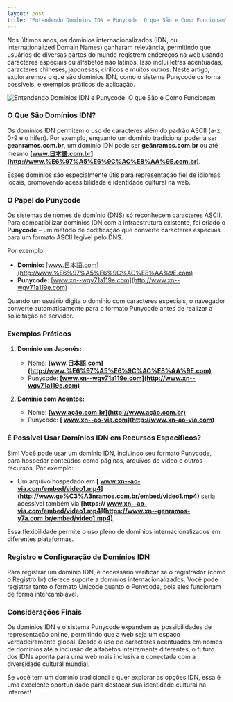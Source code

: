 ```yaml
---
layout: post
title: "Entendendo Domínios IDN e Punycode: O que São e Como Funcionam"
---
```


Nos últimos anos, os domínios internacionalizados (IDN, ou Internationalized Domain Names) ganharam relevância, permitindo que usuários de diversas partes do mundo registrem endereços na web usando caracteres especiais ou alfabetos não latinos. Isso inclui letras acentuadas, caracteres chineses, japoneses, cirílicos e muitos outros. Neste artigo, exploraremos o que são domínios IDN, como o sistema Punycode os torna possíveis, e exemplos práticos de aplicação.

![Entendendo Domínios IDN e Punycode: O que São e Como Funcionam](https://i1.wp.com/jprs.co.jp/en/img/jdn2_n.gif)

### O Que São Domínios IDN?

Os domínios IDN permitem o uso de caracteres além do padrão ASCII (a-z, 0-9 e o hífen). Por exemplo, enquanto um domínio tradicional poderia ser **geanramos.com.br**, um domínio IDN pode ser **geãnramos.com.br** ou até mesmo **[www.日本語.com.br](http://www.%E6%97%A5%E6%9C%AC%E8%AA%9E.com.br)**.

Esses domínios são especialmente útis para representação fiel de idiomas locais, promovendo acessibilidade e identidade cultural na web.

### O Papel do Punycode

Os sistemas de nomes de domínio (DNS) só reconhecem caracteres ASCII. Para compatibilizar domínios IDN com a infraestrutura existente, foi criado o **Punycode** – um método de codificação que converte caracteres especiais para um formato ASCII legível pelo DNS.

Por exemplo:

-   **Domínio:** [www.日本語.com](http://www.%E6%97%A5%E6%9C%AC%E8%AA%9E.com)
-   **Punycode:** [www.xn--wgv71a119e.com](http://www.xn--wgv71a119e.com)

Quando um usuário digita o domínio com caracteres especiais, o navegador converte automaticamente para o formato Punycode antes de realizar a solicitação ao servidor.

### Exemplos Práticos

1.  **Domínio em Japonês:**
    
    -   Nome: **[www.日本語.com](http://www.%E6%97%A5%E6%9C%AC%E8%AA%9E.com)**
    -   Punycode: **[www.xn--wgv71a119e.com](http://www.xn--wgv71a119e.com)**
2.  **Domínio com Acentos:**
    
    -   Nome: **[www.ação.com.br](http://www.ação.com.br)**
    -   Punycode: **[ www.xn--ao-via.com](http://www.xn–ao-via.com)**

### É Possível Usar Domínios IDN em Recursos Específicos?

Sim! Você pode usar um domínio IDN, incluindo seu formato Punycode, para hospedar conteúdos como páginas, arquivos de vídeo e outros recursos. Por exemplo:

-   Um arquivo hospedado em **[ www.xn--ao-via.com/embed/video1.mp4](http://www.ge%C3%A3nramos.com.br/embed/video1.mp4)** seria acessível também via **[https:// www.xn--ao-via.com/embed/video1.mp4](https://www.xn--genramos-y7a.com.br/embed/video1.mp4)**.

Essa flexibilidade permite o uso pleno de domínios internacionalizados em diferentes plataformas.

### Registro e Configuração de Domínios IDN

Para registrar um domínio IDN, é necessário verificar se o registrador (como o Registro.br) oferece suporte a domínios internacionalizados. Você pode registrar tanto o formato Unicode quanto o Punycode, pois eles funcionam de forma intercambiável.

### Considerações Finais

Os domínios IDN e o sistema Punycode expandem as possibilidades de representação online, permitindo que a web seja um espaço verdadeiramente global. Desde o uso de caracteres acentuados em nomes de domínios até a inclusão de alfabetos inteiramente diferentes, o futuro dos IDNs aponta para uma web mais inclusiva e conectada com a diversidade cultural mundial.

Se você tem um domínio tradicional e quer explorar as opções IDN, essa é uma excelente oportunidade para destacar sua identidade cultural na internet!
